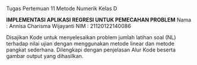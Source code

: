 Tugas Pertemuan 11 Metode Numerik Kelas D

**IMPLEMENTASI APLIKASI REGRESI UNTUK PEMECAHAN PROBLEM**
Nama  : Annisa Charisma Wijayanti
NIM   : 21120122140086

Disajikan Kode untuk menyelesaikan problem  jumlah latihan soal (NL) terhadap nilai ujian dengan menggunakan metode linear dan metode pangkat sederhana. 
Dilengkapi dengan penjelasan Alur Kode beserta gambar output yang dihasilkan.
